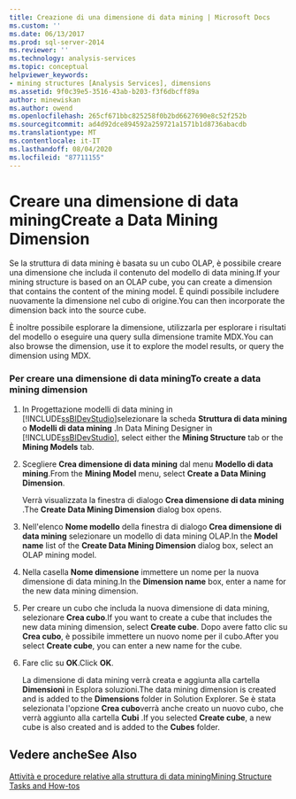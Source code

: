 ```yaml
---
title: Creazione di una dimensione di data mining | Microsoft Docs
ms.custom: ''
ms.date: 06/13/2017
ms.prod: sql-server-2014
ms.reviewer: ''
ms.technology: analysis-services
ms.topic: conceptual
helpviewer_keywords:
- mining structures [Analysis Services], dimensions
ms.assetid: 9f0c39e5-3516-43ab-b203-f3f6dbcff89a
author: minewiskan
ms.author: owend
ms.openlocfilehash: 265cf671bbc825258f0b2bd6627690e8c52f252b
ms.sourcegitcommit: ad4d92dce894592a259721a1571b1d8736abacdb
ms.translationtype: MT
ms.contentlocale: it-IT
ms.lasthandoff: 08/04/2020
ms.locfileid: "87711155"
---
```

# <a name="create-a-data-mining-dimension"></a><span data-ttu-id="7b7f3-102">Creare una dimensione di data mining</span><span class="sxs-lookup"><span data-stu-id="7b7f3-102">Create a Data Mining Dimension</span></span>
  <span data-ttu-id="7b7f3-103">Se la struttura di data mining è basata su un cubo OLAP, è possibile creare una dimensione che includa il contenuto del modello di data mining.</span><span class="sxs-lookup"><span data-stu-id="7b7f3-103">If your mining structure is based on an OLAP cube, you can create a dimension that contains the content of the mining model.</span></span> <span data-ttu-id="7b7f3-104">È quindi possibile includere nuovamente la dimensione nel cubo di origine.</span><span class="sxs-lookup"><span data-stu-id="7b7f3-104">You can then incorporate the dimension back into the source cube.</span></span>  
  
 <span data-ttu-id="7b7f3-105">È inoltre possibile esplorare la dimensione, utilizzarla per esplorare i risultati del modello o eseguire una query sulla dimensione tramite MDX.</span><span class="sxs-lookup"><span data-stu-id="7b7f3-105">You can also browse the dimension, use it to explore the model results, or query the dimension using MDX.</span></span>  
  
### <a name="to-create-a-data-mining-dimension"></a><span data-ttu-id="7b7f3-106">Per creare una dimensione di data mining</span><span class="sxs-lookup"><span data-stu-id="7b7f3-106">To create a data mining dimension</span></span>  
  
1.  <span data-ttu-id="7b7f3-107">In Progettazione modelli di data mining in [!INCLUDE[ssBIDevStudio](../../includes/ssbidevstudio-md.md)]selezionare la scheda **Struttura di data mining** o **Modelli di data mining** .</span><span class="sxs-lookup"><span data-stu-id="7b7f3-107">In Data Mining Designer in [!INCLUDE[ssBIDevStudio](../../includes/ssbidevstudio-md.md)], select either the **Mining Structure** tab or the **Mining Models** tab.</span></span>  
  
2.  <span data-ttu-id="7b7f3-108">Scegliere **Crea dimensione di data mining** dal menu **Modello di data mining**.</span><span class="sxs-lookup"><span data-stu-id="7b7f3-108">From the **Mining Model** menu, select **Create a Data Mining Dimension**.</span></span>  
  
     <span data-ttu-id="7b7f3-109">Verrà visualizzata la finestra di dialogo **Crea dimensione di data mining** .</span><span class="sxs-lookup"><span data-stu-id="7b7f3-109">The **Create Data Mining Dimension** dialog box opens.</span></span>  
  
3.  <span data-ttu-id="7b7f3-110">Nell'elenco **Nome modello** della finestra di dialogo **Crea dimensione di data mining** selezionare un modello di data mining OLAP.</span><span class="sxs-lookup"><span data-stu-id="7b7f3-110">In the **Model name** list of the **Create Data Mining Dimension** dialog box, select an OLAP mining model.</span></span>  
  
4.  <span data-ttu-id="7b7f3-111">Nella casella **Nome dimensione** immettere un nome per la nuova dimensione di data mining.</span><span class="sxs-lookup"><span data-stu-id="7b7f3-111">In the **Dimension name** box, enter a name for the new data mining dimension.</span></span>  
  
5.  <span data-ttu-id="7b7f3-112">Per creare un cubo che includa la nuova dimensione di data mining, selezionare **Crea cubo**.</span><span class="sxs-lookup"><span data-stu-id="7b7f3-112">If you want to create a cube that includes the new data mining dimension, select **Create cube**.</span></span> <span data-ttu-id="7b7f3-113">Dopo avere fatto clic su **Crea cubo**, è possibile immettere un nuovo nome per il cubo.</span><span class="sxs-lookup"><span data-stu-id="7b7f3-113">After you select **Create cube**, you can enter a new name for the cube.</span></span>  
  
6.  <span data-ttu-id="7b7f3-114">Fare clic su **OK**.</span><span class="sxs-lookup"><span data-stu-id="7b7f3-114">Click **OK**.</span></span>  
  
     <span data-ttu-id="7b7f3-115">La dimensione di data mining verrà creata e aggiunta alla cartella **Dimensioni** in Esplora soluzioni.</span><span class="sxs-lookup"><span data-stu-id="7b7f3-115">The data mining dimension is created and is added to the **Dimensions** folder in Solution Explorer.</span></span> <span data-ttu-id="7b7f3-116">Se è stata selezionata l'opzione **Crea cubo**verrà anche creato un nuovo cubo, che verrà aggiunto alla cartella **Cubi** .</span><span class="sxs-lookup"><span data-stu-id="7b7f3-116">If you selected **Create cube**, a new cube is also created and is added to the **Cubes** folder.</span></span>  
  
## <a name="see-also"></a><span data-ttu-id="7b7f3-117">Vedere anche</span><span class="sxs-lookup"><span data-stu-id="7b7f3-117">See Also</span></span>  
 [<span data-ttu-id="7b7f3-118">Attività e procedure relative alla struttura di data mining</span><span class="sxs-lookup"><span data-stu-id="7b7f3-118">Mining Structure Tasks and How-tos</span></span>](mining-structure-tasks-and-how-tos.md)  
  
  
